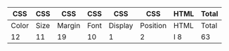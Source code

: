 | CSS | CSS | CSS | CSS | CSS | CSS | HTML | Total |
| --- | --- | --- | --- | --- | --- | --- | --- |
| Color | Size | Margin | Font | Display | Position | HTML | Total |
| 12 | 11 | 19 | 10 | 1 | 2 | I 8 | 63 |
